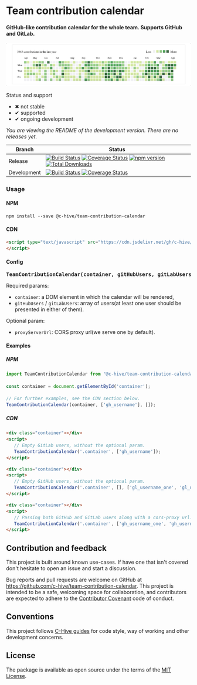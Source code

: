 # Team contribution calendar

#### GitHub-like contribution calendar for the whole team. Supports GitHub and GitLab.

![](etc/preview.gif)

Status and support

- &#x2716; not stable
- &#x2714; supported
- &#x2714; ongoing development

<!--- Version information -->
*You are viewing the README of the development version. There are no releases yet.*
<!--- Version information end -->

| Branch | Status |
| ------ | ------ |
| Release | [![Build Status](https://travis-ci.org/c-hive/team-contribution-calendar.svg?branch=release)](https://travis-ci.org/your_username/your_package)   [![Coverage Status](https://coveralls.io/repos/github/c-hive/team-contributio-calendar/badge.svg?branch=release)](https://coveralls.io/github/c-hive/team-contribution-calendar?branch=release)   [![npm version](https://badge.fury.io/js/%40c-hive%2Fteam-contribution-calendar.svg)](https://badge.fury.io/js/%40your_username%2Fyour_package)   [![Total Downloads](https://img.shields.io/npm/dw/@c-hive/team-contribution-calendar.svg)](https://www.npmjs.com/package/@your_username/your_package) |
| Development | [![Build Status](https://travis-ci.org/c-hive/team-contribution-calendar.svg?branch=master)](https://travis-ci.org/your_username/your_package)   [![Coverage Status](https://coveralls.io/repos/github/c-hive/team-contribution-calendar/badge.svg?branch=master)](https://coveralls.io/github/c-hive/team-contribution-calendar?branch=master) |

### Usage

#### NPM

```
npm install --save @c-hive/team-contribution-calendar
```

#### CDN


```html
<script type="text/javascript" src="https://cdn.jsdelivr.net/gh/c-hive/team-contribution-calendar/dist/team-contribution-calendar.min.js">
</script>
```

#### Config

<pre>
<b>TeamContributionCalendar(container, gitHubUsers, gitLabUsers, proxyServerUrl)</b>
</pre>

Required params:
- `container`: a DOM element in which the calendar will be rendered,
- `gitHubUsers` / `gitLabUsers`: array of users(at least one user should be presented in either of them).

Optional param:
- `proxyServerUrl`: CORS proxy url(we serve one by default).

#### Examples

##### NPM

```javascript
import TeamContributionCalendar from "@c-hive/team-contribution-calendar";

const container = document.getElementById('container');

// For further examples, see the CDN section below.
TeamContributionCalendar(container, ['gh_username'], []);
```

##### CDN

```html
<div class="container"></div>
<script>
   // Empty GitLab users, without the optional param.
   TeamContributionCalendar('.container', ['gh_username']);
</script>
```

```html
<div class="container"></div>
<script>
   // Empty GitHub users, without the optional param.
   TeamContributionCalendar('.container', [], ['gl_username_one', 'gl_username_two']);
</script>
```

```html
<div class="container"></div>
<script>
   // Passing both GitHub and GitLab users along with a cors-proxy url.
   TeamContributionCalendar('.container', ['gh_username_one', 'gh_username_two'], ['gl_username'], 'https://proxy-server-url.com');
</script>
```

## Contribution and feedback

This project is built around known use-cases. If have one that isn't covered don't hesitate to open an issue and start a discussion.

Bug reports and pull requests are welcome on GitHub at https://github.com/c-hive/team-contribution-calendar. This project is intended to be a safe, welcoming space for collaboration, and contributors are expected to adhere to the [Contributor Covenant](http://contributor-covenant.org) code of conduct.

## Conventions

This project follows [C-Hive guides](https://github.com/c-hive/guides) for code style, way of working and other development concerns.

## License

The package is available as open source under the terms of the [MIT License](http://opensource.org/licenses/MIT).
